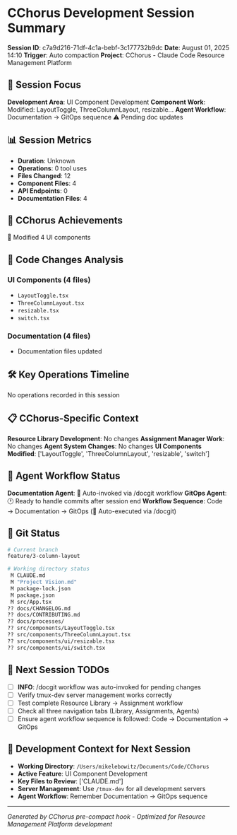 # CChorus Development Session Summary

**Session ID**: c7a9d216-71df-4c1a-bebf-3c177732b9dc
**Date**: August 01, 2025 14:10
**Trigger**: Auto compaction
**Project**: CChorus - Claude Code Resource Management Platform


## 🎯 Session Focus

**Development Area**: UI Component Development
**Component Work**: Modified: LayoutToggle, ThreeColumnLayout, resizable...
**Agent Workflow**: Documentation → GitOps sequence ⚠️ Pending doc updates

## 📊 Session Metrics

- **Duration**: Unknown
- **Operations**: 0 tool uses
- **Files Changed**: 12
- **Component Files**: 4
- **API Endpoints**: 0
- **Documentation Files**: 4

## 🚀 CChorus Achievements

🧩 Modified 4 UI components

## 🔧 Code Changes Analysis

### UI Components (4 files)
- `LayoutToggle.tsx`
- `ThreeColumnLayout.tsx`
- `resizable.tsx`
- `switch.tsx`

### Documentation (4 files)
- Documentation files updated

## 🛠️ Key Operations Timeline

No operations recorded in this session

## 📋 CChorus-Specific Context

**Resource Library Development**: No changes
**Assignment Manager Work**: No changes
**Agent System Changes**: No changes
**UI Components Modified**: ['LayoutToggle', 'ThreeColumnLayout', 'resizable', 'switch']

## 🔄 Agent Workflow Status

**Documentation Agent**: 🤖 Auto-invoked via /docgit workflow
**GitOps Agent**: 🕐 Ready to handle commits after session end
**Workflow Sequence**: Code → Documentation → GitOps (🤖 Auto-executed via /docgit)

## 📂 Git Status

```bash
# Current branch
feature/3-column-layout

# Working directory status
 M CLAUDE.md
 M "Project Vision.md"
 M package-lock.json
 M package.json
 M src/App.tsx
?? docs/CHANGELOG.md
?? docs/CONTRIBUTING.md
?? docs/processes/
?? src/components/LayoutToggle.tsx
?? src/components/ThreeColumnLayout.tsx
?? src/components/ui/resizable.tsx
?? src/components/ui/switch.tsx

```

## 🎯 Next Session TODOs

- [ ] **INFO**: /docgit workflow was auto-invoked for pending changes
- [ ] Verify tmux-dev server management works correctly
- [ ] Test complete Resource Library → Assignment workflow
- [ ] Check all three navigation tabs (Library, Assignments, Agents)
- [ ] Ensure agent workflow sequence is followed: Code → Documentation → GitOps

## 🔄 Development Context for Next Session

- **Working Directory**: `/Users/mikelebowitz/Documents/Code/CChorus`
- **Active Feature**: UI Component Development
- **Key Files to Review**: ['CLAUDE.md']
- **Server Management**: Use `/tmux-dev` for all development servers
- **Agent Workflow**: Remember Documentation → GitOps sequence

---

*Generated by CChorus pre-compact hook - Optimized for Resource Management Platform development*
